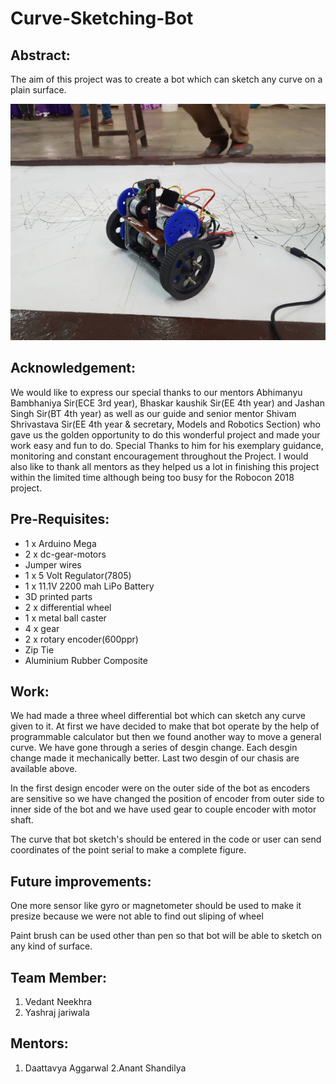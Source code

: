 # Curve-Sketching-Bot

## Abstract:
The aim of this project was to create a bot which can sketch any curve on a plain surface. 

![Image](image/final_design.jpg)

## Acknowledgement:
We would like to express our special thanks to our mentors Abhimanyu Bambhaniya Sir(ECE 3rd year), Bhaskar kaushik Sir(EE 4th year) and Jashan Singh Sir(BT 4th year) as well as our guide and senior mentor Shivam Shrivastava Sir(EE 4th year & secretary, Models and Robotics Section) who gave us the golden opportunity to do this wonderful project and made your work easy and fun to do. Special Thanks to him for his exemplary guidance, monitoring and constant encouragement throughout the Project. I would also like to thank all mentors as they helped us a lot in finishing this project within the limited time although being too busy for the Robocon 2018 project.

## Pre-Requisites:
- 1 x Arduino Mega
- 2 x dc-gear-motors
- Jumper wires
- 1 x 5 Volt Regulator(7805)
- 1 x 11.1V 2200 mah LiPo Battery
- 3D printed parts
- 2 x differential wheel
- 1 x metal ball caster
- 4 x gear
- 2 x rotary encoder(600ppr)
- Zip Tie
- Aluminium Rubber Composite

## Work:
We had made a three wheel differential bot which can sketch any curve given to it. At first we have decided to make that bot operate by the help of programmable calculator but then we found another way to move a general curve. We have gone through a series of desgin change. Each desgin change made it mechanically better. Last two desgin of our chasis are available above.

In the first design encoder were on the outer side of the bot as encoders are sensitive so we have changed the position of encoder from outer side to inner side of the bot and we have used gear to couple encoder with motor shaft.

The curve that bot sketch's should be entered in the code or user can send coordinates of the point serial to make a complete figure.

## Future improvements:
One more sensor like gyro or magnetometer should be used to make it presize because we were not able to find out sliping of wheel

Paint brush can be used other than pen so that bot will be able to sketch on any kind of surface.

## Team Member:
1. Vedant Neekhra
2. Yashraj jariwala

## Mentors:
1. Daattavya Aggarwal
2.Anant Shandilya
